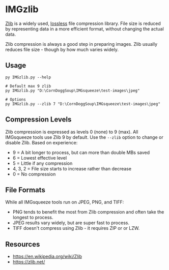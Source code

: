 # IMGzlib

[Zlib](https://zlib.net) is a widely used, [lossless](for-best-results.md/#lossless-vs-lossy) file compression library. File size is reduced by representing data in a more efficient format, without changing the actual data.

Zlib compression is always a good step in preparing images. Zlib usually reduces file size - though by how much varies widely.

## Usage

```
py IMGzlib.py --help

# Default max 9 zlib
py IMGzlib.py "D:\CornDoggSoup\IMGsqueeze\test-images\jpeg"

# Options
py IMGzlib.py --zlib 7 "D:\CornDoggSoup\IMGsqueeze\test-images\jpeg" 
```

## Compression Levels

Zlib compression is expressed as levels 0 (none) to 9 (max). All IMGsqueeze tools use Zlib 9 by default. Use the `--zlib` option to change or disable Zlib. Based on experience: 

* 9 = A bit longer to process, but can more than double MBs saved
* 6 = Lowest effective level
* 5 = Little if any compression
* 4, 3, 2 = File size starts to increase rather than decrease
* 0 = No compression

## File Formats

While all IMGsqueeze tools run on JPEG, PNG, and TIFF:

* PNG tends to benefit the most from Zlib compression and often take the longest to process.
* JPEG results vary widely, but are super fast to process. 
* TIFF doesn't compress using Zlib - it requires ZIP or or LZW. 

## Resources

* https://en.wikipedia.org/wiki/Zlib
* https://zlib.net/

